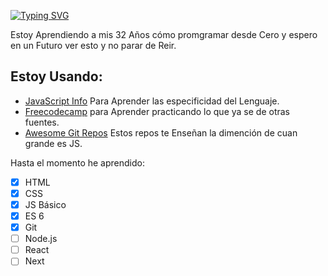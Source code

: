 [![Typing SVG](https://readme-typing-svg.demolab.com?font=Fira+Code&pause=1000&color=0CAE01&width=435&lines=Hola%2C+Soy+Frank+Silva+Hidalgo)](https://git.io/typing-svg)

Estoy Aprendiendo a mis 32 Años cómo promgramar desde Cero y espero en un Futuro ver esto y no parar de Reir.

## Estoy Usando:

- [JavaScript Info](https://es.javascript.info/) Para Aprender las especificidad del Lenguaje.
- [Freecodecamp](https://es.javascript.info/) para Aprender practicando lo que ya se de otras fuentes.
- [Awesome Git Repos](https://github.com/micromata/awesome-javascript-learning) Estos repos te Enseñan la dimención de cuan grande es JS.

Hasta el momento he aprendido:
- [x] HTML
- [x] CSS
- [x] JS Básico
- [x] ES 6
- [x] Git
- [ ] Node.js
- [ ] React 
- [ ] Next
